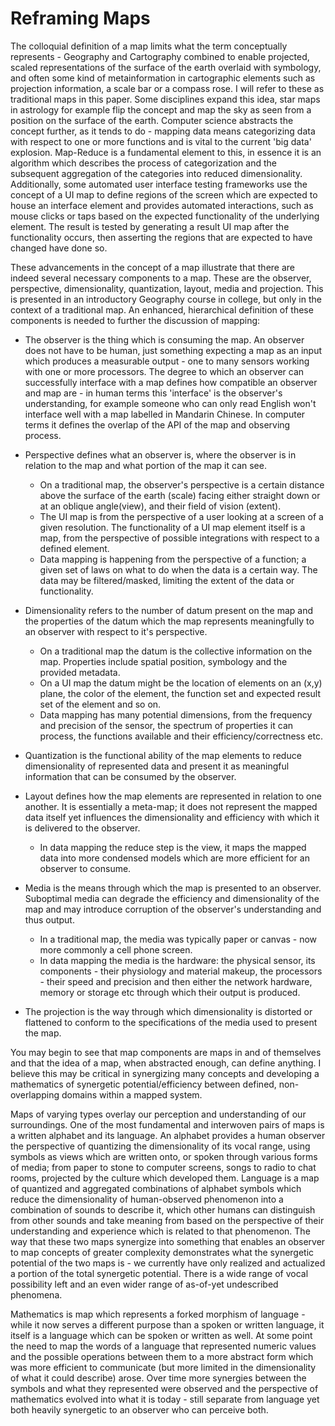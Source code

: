 # Reframing Maps

The colloquial definition of a map limits what the term conceptually represents - Geography and Cartography combined to enable projected, scaled representations of the surface of the earth overlaid with symbology, and often some kind of metainformation in cartographic elements such as projection information, a scale bar or a compass rose. I will refer to these as traditional maps in this paper. Some disciplines expand this idea, star maps in astrology for example flip the concept and map the sky as seen from a position on the surface of the earth. Computer science abstracts the concept further, as it tends to do - mapping data means categorizing data with respect to one or more functions and is vital to the current 'big data' explosion. Map-Reduce is a fundamental element to this, in essence it is an algorithm which describes the process of categorization and the subsequent aggregation of the categories into reduced dimensionality. Additionally, some automated user interface testing frameworks use the concept of a UI map to define regions of the screen which are expected to house an interface element and provides automated interactions, such as mouse clicks or taps based on the expected functionality of the underlying element. The result is tested by generating a result UI map after the functionality occurs, then asserting the regions that are expected to have changed have done so.

These advancements in the concept of a map illustrate that there are indeed several necessary components to a map. These are the observer, perspective, dimensionality, quantization, layout, media and projection. This is presented in an introductory Geography course in college, but only in the context of a traditional map. An enhanced, hierarchical definition of these components is needed to further the discussion of mapping:

 - The observer is the thing which is consuming the map. An observer does not have to be human, just something expecting a map as an input which produces a measurable output - one to many sensors working with one or more processors. The degree to which an observer can successfully interface with a map defines how compatible an observer and map are - in human terms this 'interface' is the observer's understanding, for example someone who can only read English won't interface well with a map labelled in Mandarin Chinese. In computer terms it defines the overlap of the API of the map and observing process.

 - Perspective defines what an observer is, where the observer is in relation to the map and what portion of the map it can see.
   - On a traditional map, the observer's perspective is a certain distance above the surface of the earth (scale) facing either straight down or at an oblique angle(view), and their field of vision (extent).
   - The UI map is from the perspective of a user looking at a screen of a given resolution. The functionality of a UI map element itself is a map, from        the perspective of possible integrations with respect to a defined element.
   - Data mapping is happening from the perspective of a function; a given set of laws on what to do when the data is a certain way. The data may be filtered/masked, limiting the extent of the data or functionality.

- Dimensionality refers to the number of datum present on the map and the properties of the datum which the map represents meaningfully to an observer with respect to it's perspective.
   - On a traditional map the datum is the collective information on the map. Properties include spatial position, symbology and the provided metadata.
   - On a UI map the datum might be the location of elements on an (x,y) plane, the color of the element, the function set and expected result set of the      element and so on.
   - Data mapping has many potential dimensions, from the frequency and precision of the sensor, the spectrum of properties it can process, the functions      available and their efficiency/correctness etc.

- Quantization is the functional ability of the map elements to reduce dimensionality of represented data and present it as meaningful information that   can be consumed by the observer.

- Layout defines how the map elements are represented in relation to one another. It is essentially a meta-map; it does not represent the mapped data itself yet influences the dimensionality and efficiency with which it is delivered to the observer.
  - In data mapping the reduce step is the view, it maps the mapped data into more condensed models which are more efficient for an observer to consume.

- Media is the means through which the map is presented to an observer. Suboptimal media can degrade the efficiency and dimensionality of the map and may introduce corruption of the observer's understanding and thus output.
   - In a traditional map, the media was typically paper or canvas - now more commonly a cell phone screen.
   - In data mapping the media is the hardware: the physical sensor, its components - their physiology and material makeup, the processors - their speed and precision and then either the network hardware, memory or storage etc through which their output is produced.

- The projection is the way through which dimensionality is distorted or flattened to conform to the specifications of the media used to present the map.

You may begin to see that map components are maps in and of themselves and that the idea of a map, when abstracted enough, can define anything. I believe this may be critical in synergizing many concepts and developing a mathematics of synergetic potential/efficiency between defined, non-overlapping domains within a mapped system.

Maps of varying types overlay our perception and understanding of our surroundings. One of the most fundamental and interwoven pairs of maps is a written alphabet and its language. An alphabet provides a human observer the perspective of quantizing the dimensionality of its vocal range, using symbols as views which are written onto, or spoken through various forms of media; from paper to stone to computer screens, songs to radio to chat rooms, projected by the culture which developed them. Language is a map of quantized and aggregated combinations of alphabet symbols which reduce the dimensionality of human-observed phenomenon into a combination of sounds to describe it, which other humans can distinguish from other sounds and take meaning from based on the perspective of their understanding and experience which is related to that phenomenon. The way that these two maps synergize into something that enables an observer to map concepts of greater complexity demonstrates what the synergetic potential of the two maps is - we currently have only realized and actualized a portion of the total synergetic potential. There is a wide range of vocal possibility left and an even wider range of as-of-yet undescribed phenomena.

Mathematics is map which represents a forked morphism of language - while it now serves a different purpose than a spoken or written language, it itself is a language which can be spoken or written as well. At some point the need to map the words of a language that represented numeric values and the possible operations between them to a more abstract form which was more efficient to communicate (but more limited in the dimensionality of what it could describe) arose. Over time more synergies between the symbols and what they represented were observed and the perspective of mathematics evolved into what it is today - still separate from language yet both heavily synergetic to an observer who can perceive both.
